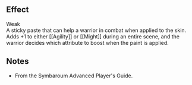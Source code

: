 ## Effect
Weak<br>A sticky paste that can help a warrior in combat when applied to the skin. Adds +1 to either [[Agility]] or [[Might]] during an entire scene, and the warrior decides which attribute to boost when the paint is applied.
## Notes
* From the Symbaroum Advanced Player's Guide.